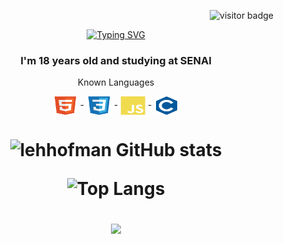 <div align="right">
  
  ![visitor badge](https://visitor-badge.laobi.icu/badge?page_id=${your.username}.${your.repo.id})
</div>
<div align="center">

  [![Typing SVG](https://readme-typing-svg.demolab.com?font=Edu+SA+Beginner&size=30&pause=1&color=09ed19&center=true&multiline=true&repeat=false&width=600&height=100&lines=Hello%2C+my+name+is+Leticia+Hofman;systems+development+student)](https://git.io/typing-svg)
  
  <!--[![Typing SVG](https://readme-typing-svg.demolab.com?font=Permanent+Marker&size=30&pause=1&color=93B7F7&center=true&multiline=true&width=600&height=100&lines=Hello%2C+my+name+is+Igor+Henrique;systems+development+technician+student)](https://git.io/typing-svg)-->
### I'm 18 years old and studying at SENAI 


  Known Languages
  
  <img align="center" alt="leh-HTML" height="30" width="40" src="https://raw.githubusercontent.com/devicons/devicon/master/icons/html5/html5-original.svg">
  -
  <img align="center" alt="leh-CSS" height="30" width="40" src="https://raw.githubusercontent.com/devicons/devicon/master/icons/css3/css3-original.svg">
  -
  <img align="center" alt="leh-Js" height="30" width="40" src="https://raw.githubusercontent.com/devicons/devicon/master/icons/javascript/javascript-plain.svg">
  -
  <img align="center" alt="leh-C" height="30" width="40" src="https://raw.githubusercontent.com/devicons/devicon/master/icons/c/c-plain.svg">
</div>

##

<h1 align="center">
  
![lehhofman GitHub stats](https://github-readme-stats.vercel.app/api?username=lehhofman&show_icons=true&theme=radical)

![Top Langs](https://github-readme-stats.vercel.app/api/top-langs/?username=lehhofman&theme=radical)

   <img src="https://github-readme-activity-graph.vercel.app/graph?username=lehhofman&bg_color=1717171&color=E0115F&line=630c92&point=FFD700&area=true&hide_border=true">

</h1>
  
